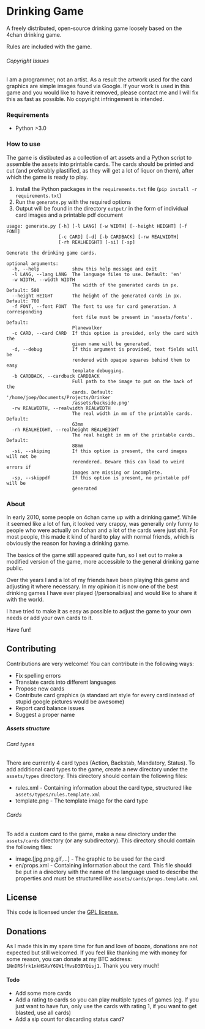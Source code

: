 # Drinking Game

A freely distributed, open-source drinking game loosely based on the 4chan drinking game.

Rules are included with the game.

###### Copyright Issues
I am a programmer, not an artist. As a result the artwork used for the card graphics are simple images found
via Google. If your work is used in this game and you would like to have it removed, please contact me and I will fix
this as fast as possible. No copyright infringement is intended.


### Requirements
* Python >3.0

### How to use
The game is distibuted as a collection of art assets and a Python script to assemble the assets into
printable cards.
The cards should be printed and cut (and preferably plastified, as they will get a lot of liquor on them), after
which the game is ready to play.

1. Install the Python packages in the `requirements.txt` file (`pip install -r requirements.txt`)
2. Run the `generate.py` with the required options
3. Output will be found in the directory `output/` in the form of individual card images and a printable pdf document

```
usage: generate.py [-h] [-l LANG] [-w WIDTH] [--height HEIGHT] [-f FONT]
                   [-c CARD] [-d] [-b CARDBACK] [-rw REALWIDTH]
                   [-rh REALHEIGHT] [-si] [-sp]

Generate the drinking game cards.

optional arguments:
  -h, --help            show this help message and exit
  -l LANG, --lang LANG  The language files to use. Default: 'en'
  -w WIDTH, --width WIDTH
                        The width of the generated cards in px. Default: 500
  --height HEIGHT       The height of the generated cards in px. Default: 700
  -f FONT, --font FONT  The font to use for card generation. A corresponding
                        font file must be present in 'assets/fonts'. Default:
                        Planewalker
  -c CARD, --card CARD  If this option is provided, only the card with the
                        given name will be generated.
  -d, --debug           If this argument is provided, text fields will be
                        rendered with opaque squares behind them to easy
                        template debugging.
  -b CARDBACK, --cardback CARDBACK
                        Full path to the image to put on the back of the
                        cards. Default: '/home/joep/Documents/Projects/Drinker
                        /assets/backside.png'
  -rw REALWIDTH, --realwidth REALWIDTH
                        The real width in mm of the printable cards. Default:
                        63mm
  -rh REALHEIGHT, --realheight REALHEIGHT
                        The real height in mm of the printable cards. Default:
                        88mm
  -si, --skipimg        If this option is present, the card images will not be
                        rerendered. Beware this can lead to weird errors if
                        images are missing or incomplete.
  -sp, --skippdf        If this option is present, no printable pdf will be
                        generated
```

### About

In early 2010, some people on 4chan came up with a drinking game[*](http://knowyourmeme.com/memes/4chan-drinking-game-cards). While
it seemed like a lot of fun, it looked very crappy, was generally only funny to people who were actually on 
4chan and a lot of the cards were just shit. For most people, this made it kind of hard to play with normal
friends, which is obviously the reason for having a drinking game. 

The basics of the game still appeared quite fun, so I set out to make a modified version of the game, more
accessible to the general drinking game public.

Over the years I and a lot of my friends have been playing this game and adjusting it where necessary. In my
opinion it is now one of the best drinking games I have ever played (/personalbias) and would like to share it
with the world.

I have tried to make it as easy as possible to adjust the game to your own needs or add your own cards to it.

Have fun!

## Contributing
Contributions are very welcome! You can contribute in the following ways:
* Fix spelling errors
* Translate cards into different languages
* Propose new cards
* Contribute card graphics (a standard art style for every card instead of stupid google pictures would be awesome)
* Report card balance issues
* Suggest a proper name


##### Assets structure

###### Card types

There are currently 4 card types (Action, Backstab, Mandatory, Status). To add additional card types to the
game, create a new directory under the `assets/types` directory. This directory should contain the following
files:
* rules.xml - Containing information about the card type, structured like `assets/types/rules.template.xml`
* template.png - The template image for the card type

###### Cards

To add a custom card to the game, make a new directory under the `assets/cards` directory (or any subdirectory).
This directory should contain the following files:
* image.[jpg,png,gif,...] - The graphic to be used for the card
* en/props.xml - Containing information about the card. This file should be put in a directory with the name of
the language used to describe the properties and must be structured like `assets/cards/props.template.xml`

## License
This code is licensed under the [GPL license.](https://raw.githubusercontent.com/Gargamel1989/Drinker/master/LICENSE)

## Donations
As I made this in my spare time for fun and love of booze, donations are not expected but still welcomed.
If you feel like thanking me with money for some reason, you can donate at my BTC address: `1NnDRSfrk1nkHSXvY6GW1fMvsD3BYQisj1`. Thank you very much!


#### Todo
* Add some more cards
* Add a rating to cards so you can play multiple types of games (eg. If you just want to have fun, only use the cards with rating 1, if you want to get blasted, use all cards)
* Add a sip count for discarding status card?